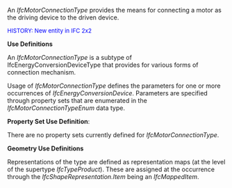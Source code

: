 An _IfcMotorConnectionType_ provides the means for connecting a motor as the driving device to the driven device.

> <font color="#0000ff" size="-1">
HISTORY: New entity in IFC 2x2 </font>
> 


****Use Definitions****

An _IfcMotorConnectionType_ is a subtype of IfcEnergyConversionDeviceType that provides for various forms of connection mechanism.

Usage of _IfcMotorConnectionType_ defines the parameters for one or more occurrences of _IfcEnergyConversionDevice_. Parameters are specified through property sets that are enumerated in the _IfcMotorConnectionTypeEnum_ data type.

****Property Set Use Definition****:

There are no property sets currently defined for _IfcMotorConnectionType_.

****Geometry Use Definitions****

Representations of the type are defined as representation maps (at the level of the supertype _IfcTypeProduct_). These are assigned at the occurrence through the _IfcShapeRepresentation.Item_ being an _IfcMappedItem_.